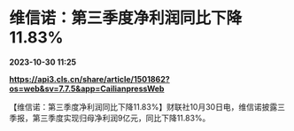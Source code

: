 # 维信诺：第三季度净利润同比下降11.83%

**2023-10-30 11:25**

**https://api3.cls.cn/share/article/1501862?os=web&sv=7.7.5&app=CailianpressWeb**

【维信诺：第三季度净利润同比下降11.83%】财联社10月30日电，维信诺披露三季报，第三季度实现归母净利润9亿元，同比下降11.83%。
